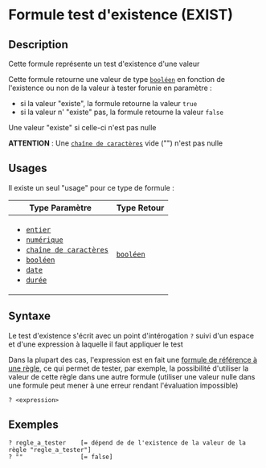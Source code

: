 # Formule test d'existence (EXIST)
## Description
Cette formule représente un test d'existence d'une valeur

Cette formule retourne une valeur de type [`booléen`][valeur-de-retour] en fonction de l'existence ou non de la valeur à tester forunie en paramètre :
- si la valeur "existe", la formule retourne la valeur `true`
- si la valeur n' "existe" pas, la formule retourne la valeur `false`

Une valeur "existe" si celle-ci n'est pas nulle

__ATTENTION__ :
Une [`chaîne de caractères`][valeur-de-retour] vide ("") n'est pas nulle

## Usages
Il existe un seul "usage" pour ce type de formule :

|Type Paramètre|Type Retour|
|--------------|-----------|
|<ul><li>[`entier`][valeur-de-retour]</li><li>[`numérique`][valeur-de-retour]</li><li>[`chaîne de caractères`][valeur-de-retour]</li><li>[`booléen`][valeur-de-retour]</li><li>[`date`][valeur-de-retour]</li><li>[`durée`][valeur-de-retour]</li></ul> |[`booléen`][valeur-de-retour]|

## Syntaxe
Le test d'existence s'écrit avec un point d'intérogation  `?` suivi d'un espace et d'une expression à laquelle il faut appliquer le test

Dans la plupart des cas, l'expression est en fait une [formule de référence à une règle][formule-reference-regle], ce qui permet de tester, par exemple, la possibilité d'utiliser la valeur de cette règle dans une autre formule (utiliser une valeur nulle dans une formule peut mener à une erreur rendant l'évaluation impossible)

    ? <expression>

## Exemples
    ? regle_a_tester    [= dépend de de l'existence de la valeur de la règle "regle_a_tester"]
    ? ""                [= false]

    
[valeur-de-retour]: ../lexique.md#valeur-de-retour
[formule-reference-regle]: rule_reference.md 